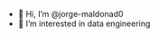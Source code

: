 - 👋 Hi, I’m @jorge-maldonad0
- 👀 I’m interested in data engineering


<!---
jorge-maldonad0/jorge-maldonad0 is a ✨ special ✨ repository because its `README.md` (this file) appears on your GitHub profile.
You can click the Preview link to take a look at your changes.
--->
